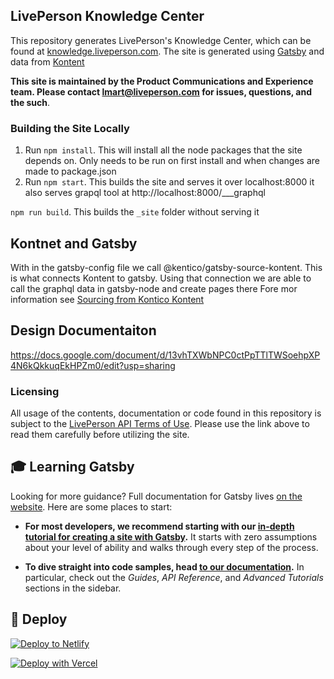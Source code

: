
## LivePerson Knowledge Center

This repository generates LivePerson's Knowledge Center, which can be found at [knowledge.liveperson.com](https://knowledge.liveperson.com/). The site is generated using [Gatsby](https://https://www.gatsbyjs.com/) and data from [Kontent](https://kontent.ai/) 

**This site is maintained by the Product Communications and Experience team. Please contact lmart@liveperson.com for issues, questions, and the such**.

### Building the Site Locally

1. Run `npm install`. This will install all the node packages that the site depends on. Only needs to be run on first install and when changes are made to package.json 
2. Run `npm start`. This builds the site and serves it over localhost:8000 it also serves grapql tool at http://localhost:8000/___graphql

`npm run build`. This builds the `_site` folder without serving it

## Kontnet and Gatsby
With in the gatsby-config file we call @kentico/gatsby-source-kontent. This is what connects Kontent to gatsby. 
Using that connection we are able to call the graphql data in gatsby-node and create pages there
Fore mor information see [Sourcing from Kontico Kontent](https://www.gatsbyjs.com/docs/sourcing-from-kentico-kontent/)
## Design Documentaiton
https://docs.google.com/document/d/13vhTXWbNPC0ctPpTTlTWSoehpXP4N6kQkkuqEkHPZm0/edit?usp=sharing
### Licensing

All usage of the contents, documentation or code found in this repository is subject to the [LivePerson API Terms of Use](https://www.liveperson.com/policies/apitou). Please use the link above to read them carefully before utilizing the site.

## 🎓 Learning Gatsby

Looking for more guidance? Full documentation for Gatsby lives [on the website](https://www.gatsbyjs.com/). Here are some places to start:

- **For most developers, we recommend starting with our [in-depth tutorial for creating a site with Gatsby](https://www.gatsbyjs.com/tutorial/).** It starts with zero assumptions about your level of ability and walks through every step of the process.

- **To dive straight into code samples, head [to our documentation](https://www.gatsbyjs.com/docs/).** In particular, check out the _Guides_, _API Reference_, and _Advanced Tutorials_ sections in the sidebar.

## 💫 Deploy

[![Deploy to Netlify](https://www.netlify.com/img/deploy/button.svg)](https://app.netlify.com/start/deploy?repository=https://github.com/gatsbyjs/gatsby-starter-default)

[![Deploy with Vercel](https://vercel.com/button)](https://vercel.com/import/project?template=https://github.com/gatsbyjs/gatsby-starter-default)

